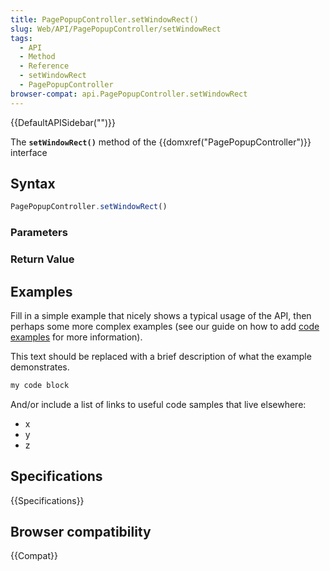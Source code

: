 ```yaml
---
title: PagePopupController.setWindowRect()
slug: Web/API/PagePopupController/setWindowRect
tags:
  - API
  - Method
  - Reference
  - setWindowRect
  - PagePopupController
browser-compat: api.PagePopupController.setWindowRect
---
```

{{DefaultAPISidebar("")}}

The **`setWindowRect()`** method of the {{domxref("PagePopupController")}} interface 

## Syntax

```js
PagePopupController.setWindowRect()
```

### Parameters



### Return Value



## Examples

Fill in a simple example that nicely shows a typical usage of the API, then perhaps some more complex examples (see our guide on how to add [code examples](/en-US/docs/MDN/Contribute/Structures/Code_examples) for more information).

This text should be replaced with a brief description of what the example demonstrates.

```js
my code block
```

And/or include a list of links to useful code samples that live elsewhere:

*   x
*   y
*   z

## Specifications

{{Specifications}}

## Browser compatibility

{{Compat}}

